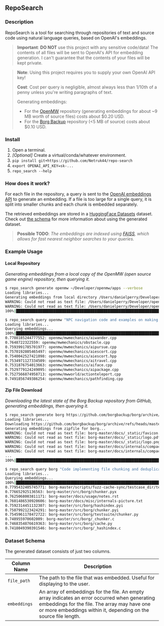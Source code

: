 ## RepoSearch
### Description

RepoSearch is a tool for searching through repositories of text and source code using natural language queries, based on OpenAI's embeddings.

> **Important**: **DO NOT** use this project with any sensitive code/data! The contents of all files will be sent to OpenAI's API for embedding generation. I can't guarantee that the contents of your files will be kept private.

> **Note**: Using this project requires you to supply your own OpenAI API key!
>
> **Cost**:
> Cost per query is negligible, almost always less than 1/10th of a penny unless you're writing paragraphs of text.
>
> Generating embeddings:
> * For the [OpenMW](https://www.gitlab.com) repository (generating embeddings for about ~9 MB worth of source files) costs about $0.20 USD.
> * For the [Borg Backup](https://github.com/borgbackup/borg) repository (<5 MB of source) costs about $0.10 USD.

### Install

1. Open a terminal.
2. *[Optional]* Create a virtual/conda/whatever environment.
3. `pip install git+https://github.com/Netruk44/repo-search`
4. `export OPENAI_API_KEY=sk-...`
5. `repo_search --help`

### How does it work?
For each file in the repository, a query is sent to the [OpenAI embeddings API](https://platform.openai.com/docs/api-reference/embeddings) to generate an embedding. If a file is too large for a single query, it is split into smaller chunks and each chunk is embedded separately.

The retrieved embeddings are stored in a [HuggingFace Datasets](https://huggingface.co/docs/datasets/index) dataset. Check out [the schema](#dataset-schema) for more information about using the generated dataset.

> **Possible TODO**: *The embeddings are indexed using [FAISS](https://faiss.ai/), which allows for fast nearest neighbor searches to your queries.*

### Example Usage

#### Local Repository
*Generating embeddings from a local copy of the OpenMW (open source game engine) repository, then querying it.*

```bash
$ repo_search generate openmw ~/Developer/openmw/apps --verbose
Loading libraries...
Generating embeddings from local directory /Users/danielperry/Developer/openmw/apps for openmw...
WARNING: Could not read as text file: /Users/danielperry/Developer/openmw/apps/openmw_test_suite/toutf8/data/french-win1252.txt
WARNING: Could not read as text file: /Users/danielperry/Developer/openmw/apps/openmw_test_suite/toutf8/data/russian-win1251.txt
100%|█████████████████████████████████████████████████████████████████████████████████████████████████████████████████████████████████████████████████████| 1386/1386 [05:53<00:00,  3.92it/s]

$ repo_search query openmw "NPC navigation code and examples on making an NPC navigate towards a specific destination."
Loading libraries...
Querying embeddings...
100%|███████████████████████████████████████████████████████████████████████████████████████████████████████████████████████████████████████████████████| 1386/1386 [00:00<00:00, 3375.94it/s]
0.7708185244777552: openmw/mwmechanics/aiwander.cpp
0.7648722322559: openmw/mwmechanics/obstacle.cpp
0.7593991785701977: openmw/mwmechanics/aipursue.cpp
0.7570192805465497: openmw/mwmechanics/aiescort.cpp
0.7540042527421098: openmw/mwmechanics/aiescort.hpp
0.7534971127334509: openmw/mwmechanics/aitravel.cpp
0.7531876754013663: openmw/mwmechanics/aiface.cpp
0.7529779124249095: openmw/mwmechanics/aipackage.cpp
0.7527566874958713: openmw/mwworld/actionteleport.cpp
0.7491856749386254: openmw/mwmechanics/pathfinding.cpp
```

#### Zip File Download

*Downloading the latest state of the Borg Backup repository from GitHub, generating embeddings, then querying it.*

```bash
$ repo_search generate borg https://github.com/borgbackup/borg/archive/refs/heads/master.zip --verbose
Loading libraries...
Downloading https://github.com/borgbackup/borg/archive/refs/heads/master.zip...
Generating embeddings from zipfile for borg...
WARNING: Could not read as text file: borg-master/docs/_static/favicon.ico
WARNING: Could not read as text file: borg-master/docs/_static/logo.pdf
WARNING: Could not read as text file: borg-master/docs/_static/logo.png
WARNING: Could not read as text file: borg-master/docs/internals/compaction.odg
WARNING: Could not read as text file: borg-master/docs/internals/compaction.png
...
100%|██████████████████████████████████████████████████████████████████████████████████████████████████████████████████████████████████████| 425/425 [02:17<00:00,  3.09it/s]

$ repo_search query borg "Code implementing file chunking and deduplication."
Loading libraries...
Querying embeddings...
100%|████████████████████████████████████████████████████████████████████████████████████████████████████████████████████████████████████| 425/425 [00:00<00:00, 3524.80it/s]
0.7795432405745771: borg-master/scripts/fuzz-cache-sync/testcase_dir/test_simple
0.776652925136563: borg-master/src/borg/chunker.pyx
0.7625068003811171: borg-master/docs/usage/notes.rst
0.7601486530920606: borg-master/docs/misc/internals-picture.txt
0.7592314451132307: borg-master/src/borg/hashindex.pyi
0.7587992123424291: borg-master/src/borg/chunker.pyi
0.7545961178472722: borg-master/src/borg/testsuite/chunker.py
0.748955970602009: borg-master/src/borg/_chunker.c
0.7468354876619363: borg-master/src/borg/cache.py
0.7418049390391546: borg-master/src/borg/_hashindex.c
```

### Dataset Schema
The generated dataset consists of just two columns.

| Column Name | Description |
| ----------- | ----------- |
| `file_path` | The path to the file that was embedded. Useful for displaying to the user. |
| `embeddings` | An array of embeddings for the file. An empty array indicates an error occurred when generating embeddings for the file. The array may have one or more embeddings within it, depending on the source file length. |